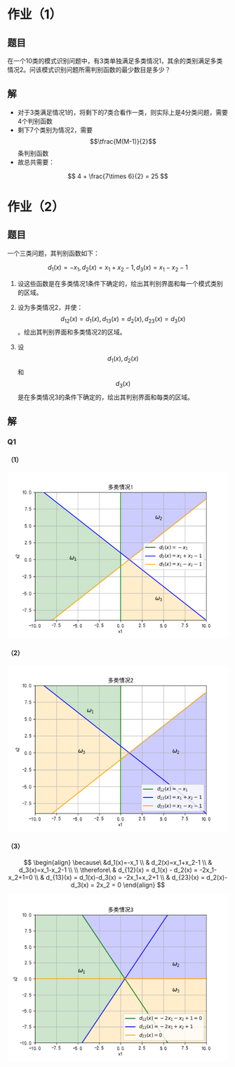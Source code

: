 # 作业（1）

## 题目

在一个10类的模式识别问题中，有3类单独满足多类情况1，其余的类别满足多类情况2。问该模式识别问题所需判别函数的最少数目是多少？



## 解

- 对于3类满足情况1的，将剩下的7类合看作一类，则实际上是4分类问题，需要4个判别函数
- 剩下7个类别为情况2，需要$$\tfrac{M(M-1)}{2}$$条判别函数
- 故总共需要：

$$
4 + \frac{7\times 6}{2} = 25
$$



# 作业（2）

## 题目

一个三类问题，其判别函数如下：

 $$d_1(x)=-x_1, d_2(x)=x_1+x_2-1, d_3(x)=x_1-x_2-1$$

1. 设这些函数是在多类情况1条件下确定的，绘出其判别界面和每一个模式类别的区域。

2. 设为多类情况2，并使：$$d_{12}(x)= d_1(x), d_{13}(x)= d_2(x), d_{23}(x)= d_3(x)$$。绘出其判别界面和多类情况2的区域。

3. 设$$d_1(x), d_2(x)$$和$$d_3(x)$$是在多类情况3的条件下确定的，绘出其判别界面和每类的区域。



## 解

### Q1

#### （1）

![](..\image\判别函数1.png)

#### （2）

![](..\image\判别函数2.png)

#### （3）

$$
\begin{align}
\because\ &d_1(x)=-x_1
\\
& d_2(x)=x_1+x_2-1
\\
& d_3(x)=x_1-x_2-1
\\
\\
\therefore\ & d_{12}(x) = d_1(x) - d_2(x) = -2x_1-x_2+1=0
\\
& d_{13}(x) = d_1(x)-d_3(x) = -2x_1+x_2+1
\\
& d_{23}(x) = d_2(x)-d_3(x) = 2x_2 = 0
\end{align}
$$

![](..\image\判别函数3.png)